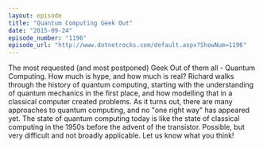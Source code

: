 ```yaml
---
layout: episode
title: "Quantum Computing Geek Out"
date: "2015-09-24"
episode_number: "1196"
episode_url: "http://www.dotnetrocks.com/default.aspx?ShowNum=1196"
---
```


The most requested (and most postponed) Geek Out of them all - Quantum Computing. How much is hype, and how much is real? Richard walks through the history of quantum computing, starting with the understanding of quantum mechanics in the first place, and how modelling that in a classical computer created problems. As it turns out, there are many approaches to quantum computing, and no "one right way" has appeared yet. The state of quantum computing today is like the state of classical computing in the 1950s before the advent of the transistor. Possible, but very difficult and not broadly applicable. Let us know what you think!

